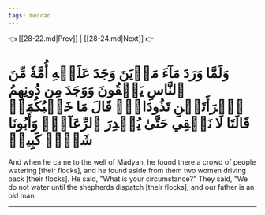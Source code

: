 ```yaml
---
tags: meccan
---
```


👈 [[28-22.md|Prev]] | [[28-24.md|Next]] 👉

# وَلَمَّا وَرَدَ مَآءَ مَدۡيَنَ وَجَدَ عَلَيۡهِ أُمَّةٗ مِّنَ ٱلنَّاسِ يَسۡقُونَ وَوَجَدَ مِن دُونِهِمُ ٱمۡرَأَتَيۡنِ تَذُودَانِۖ قَالَ مَا خَطۡبُكُمَاۖ قَالَتَا لَا نَسۡقِي حَتَّىٰ يُصۡدِرَ ٱلرِّعَآءُۖ وَأَبُونَا شَيۡخٞ كَبِيرٞ

And when he came to the well of Madyan, he found there a crowd of people watering [their flocks], and he found aside from them two women driving back [their flocks]. He said, "What is your circumstance?" They said, "We do not water until the shepherds dispatch [their flocks]; and our father is an old man

---


